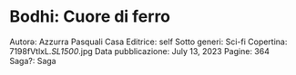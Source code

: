 # Bodhi: Cuore di ferro

Autorə: Azzurra Pasquali
Casa Editrice: self
Sotto generi: Sci-fi
Copertina: 7198fVtlxL._SL1500_.jpg
Data pubblicazione: July 13, 2023
Pagine: 364
Saga?: Saga